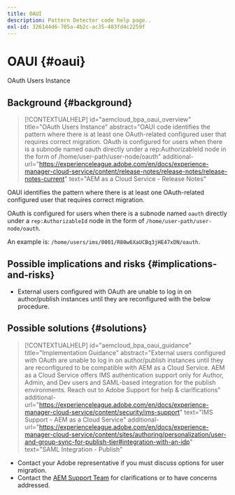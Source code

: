 ```yaml
---
title: OAUI
description: Pattern Detector code help page..
exl-id: 326144d6-705a-4b2c-ac35-403fd4c2259f
---
```

# OAUI {#oaui}

OAuth Users Instance

## Background {#background}

>[!CONTEXTUALHELP]
>id="aemcloud_bpa_oaui_overview"
>title="OAuth Users Instance"
>abstract="OAUI code identifies the pattern where there is at least one OAuth-related configured user that requires correct migration. OAuth is configured for users when there is a subnode named oauth directly under a rep:AuthorizableId node in the form of /home/user-path/user-node/oauth"
>additional-url="https://experienceleague.adobe.com/en/docs/experience-manager-cloud-service/content/release-notes/release-notes/release-notes-current" text="AEM as a Cloud Service - Release Notes"

OAUI identifies the pattern where there is at least one OAuth-related configured user that requires correct migration.

OAuth is configured for users when there is a subnode named `oauth` directly under a `rep:AuthorizableId` node in the form of `/home/user-path/user-node/oauth`.

An example is: `/home/users/ims/0001/R80w6XaUCBq3jHE47xDN/oauth`.

## Possible implications and risks {#implications-and-risks}

* External users configured with OAuth are unable to log in on author/publish instances until they are reconfigured with the below procedure.

## Possible solutions {#solutions}

>[!CONTEXTUALHELP]
>id="aemcloud_bpa_oaui_guidance"
>title="Implementation Guidance"
>abstract="External users configured with OAuth are unable to log in on author/publish instances until they are reconfigured to be compatible with AEM as a Cloud Service. AEM as a Cloud Service offers IMS authentication support only for Author, Admin, and Dev users and SAML-based integration for the publish environments. Reach out to Adobe Support for help & clarifications"
>additional-url="https://experienceleague.adobe.com/en/docs/experience-manager-cloud-service/content/security/ims-support" text="IMS Support - AEM as a Cloud Service"
>additional-url="https://experienceleague.adobe.com/en/docs/experience-manager-cloud-service/content/sites/authoring/personalization/user-and-group-sync-for-publish-tier#integration-with-an-idp" text="SAML Integration - Publish"

* Contact your Adobe representative if you must discuss options for user migration.
* Contact the [AEM Support Team](https://helpx.adobe.com/enterprise/using/support-for-experience-cloud.html) for clarifications or to have concerns addressed.

